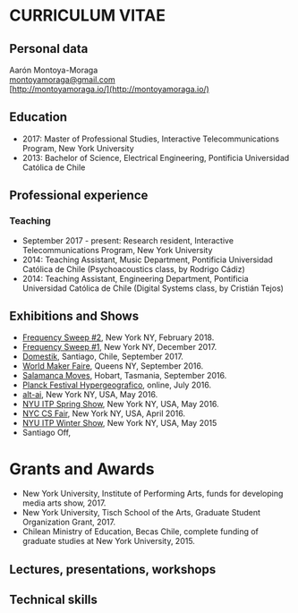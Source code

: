 # CURRICULUM VITAE

## Personal data

Aarón Montoya-Moraga  
montoyamoraga@gmail.com  
[http://montoyamoraga.io/](http://montoyamoraga.io/)

## Education

* 2017: Master of Professional Studies, Interactive Telecommunications Program, New York University  
* 2013: Bachelor of Science, Electrical Engineering, Pontificia Universidad Católica de Chile

## Professional experience

### Teaching

* September 2017 - present: Research resident, Interactive Telecommunications Program, New York University
* 2014: Teaching Assistant, Music Department, Pontificia Universidad Católica de Chile (Psychoacoustics class, by Rodrigo Cádiz)
* 2014: Teaching Assistant, Engineering Department, Pontificia Universidad Católica de Chile (Digital Systems class, by Cristián Tejos)

###

## Exhibitions and Shows

* [Frequency Sweep #2](http://frequencysweep.com/), New York NY, February 2018.
* [Frequency Sweep #1](http://frequencysweep.com/), New York NY, December 2017.
* [Domestik](), Santiago, Chile, September 2017.
* [World Maker Faire](https://makerfaire.com/), Queens NY, September 2016.
* [Salamanca Moves](https://www.salarts.org.au/portfolio/programs/salamanca-moves/), Hobart, Tasmania, September 2016.
* [Planck Festival Hypergeografico](https://www.facebook.com/Planck.f/), online, July 2016.
* [alt-ai](http://alt-ai.net/), New York NY, USA, May 2016.
* [NYU ITP Spring Show](https://itp.nyu.edu/shows/spring2016/category/projects/), New York NY, USA, May 2016.
* [NYC CS Fair](http://www.csfair.nyc/), New York NY, USA, April 2016.
* [NYU ITP Winter Show](https://itp.nyu.edu/shows/winter2015/category/projects/), New York NY, USA, May 2015
* Santiago Off,

# Grants and Awards

* New York University, Institute of Performing Arts, funds for developing media arts show, 2017.
* New York University, Tisch School of the Arts, Graduate Student Organization Grant, 2017.
* Chilean Ministry of Education, Becas Chile, complete funding of graduate studies at New York University, 2015.

## Lectures, presentations, workshops

## Technical skills
